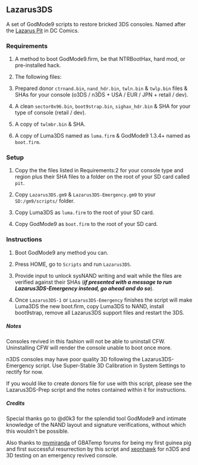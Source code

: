 ## Lazarus3DS
A set of GodMode9 scripts to restore bricked 3DS consoles. Named after the [Lazarus Pit](http://dc.wikia.com/wiki/Lazarus_Pit) in DC Comics.

### Requirements
1. A method to boot GodMode9.firm, be that NTRBootHax, hard mod, or pre-installed hack.

2. The following files:
  1. Prepared donor `ctrnand.bin`, `nand_hdr.bin`, `twln.bin` & `twlp.bin` files & SHAs for your console (o3DS / n3DS + USA / EUR / JPN + retail / dev).

  2. A clean `sector0x96.bin`, `boot9strap.bin`, `sighax_hdr.bin` & SHA for your type of console (retail / dev).

  3. A copy of `twlmbr.bin` & SHA.
3. A copy of Luma3DS named as `luma.firm` & GodMode9 1.3.4+ named as `boot.firm`.

### Setup
1. Copy the the files listed in Requirements:2 for your console type and region plus their SHA files to a folder on the root of your SD card called `pit`.

2. Copy `Lazarus3DS.gm9` & `Lazarus3DS-Emergency.gm9` to your `SD:/gm9/scripts/` folder.

4. Copy Luma3DS as `luma.firm` to the root of your SD card.

5. Copy GodMode9 as `boot.firm` to the root of your SD card.

### Instructions
1. Boot GodMode9 any method you can.

2. Press HOME, go to `Scripts` and run `Lazarus3DS`.

3. Provide input to unlock sysNAND writing and wait while the files are verified against their SHAs (_**if presented with a message to run Lazarus3DS-Emergency instead, go ahead and do so**_).

4. Once `Lazarus3DS-1` or `Lazarus3DS-Emergency` finishes the script will make Luma3DS the new boot.firm, copy Luma3DS to NAND, install boot9strap, remove all Lazarus3DS support files and restart the 3DS.

##### Notes
Consoles revived in this fashion will not be able to uninstall CFW. Uninstalling CFW will render the console unable to boot once more.

n3DS consoles may have poor quality 3D following the Lazarus3DS-Emergency script. Use Super-Stable 3D Calibration in System Settings to rectify for now.

If you would like to create donors file for use with this script, please see the Lazarus3DS-Prep script and the notes contained within it for instructions.

##### Credits
Special thanks go to @d0k3 for the splendid tool GodMode9 and intimate knowledge of the NAND layout and signature verifications, without which this wouldn't be possible.

Also thanks to [mvmiranda](https://gbatemp.net/members/mvmiranda.338095/) of GBATemp forums for being my first guinea pig and first successful resurrection by this script and [xeonhawk](https://gbatemp.net/members/xeonhawk.356731/) for n3DS and 3D testing on an emergency revived console.
